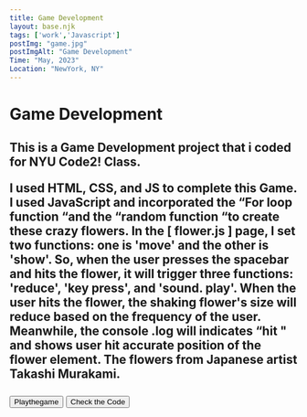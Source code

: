 ```yaml
---
title: Game Development
layout: base.njk
tags: ['work','Javascript']
postImg: "game.jpg"
postImgAlt: "Game Development"
Time: "May, 2023"
Location: "NewYork, NY"
---
```

<div class="container p40">
<h1>Game Development<h2>
<p>This is a Game Development project that i coded for NYU Code2! Class.</p>
<p>I used HTML, CSS, and JS to complete this Game. I used JavaScript and incorporated the “For loop function “and the “random function “to create these crazy flowers. 
In the [ flower.js ] page, I set two functions: one is 'move' and the other is 'show'. 
So, when the user presses the spacebar and hits the flower, it will trigger three functions: 'reduce', 'key press', and 'sound. play'. When the user hits the flower, the shaking flower's size will reduce based on the frequency of the user. Meanwhile, the console .log will indicates “hit " and shows user hit accurate position of the flower element.
The flowers from Japanese artist Takashi Murakami.</p>

<form>
           <button type="submit" formaction="https://minlync.github.io/flowergame/"class="button1">Playthegame</button>
           <button type="submit" formaction="https://github.com/Minlync/flowergameclass="button1">Check the Code</button>
      </form>